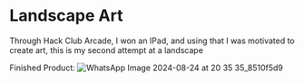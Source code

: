 # Landscape Art
Through Hack Club Arcade, I won an IPad, and using that I was motivated to create art, this is my second attempt at a landscape

Finished Product:
![WhatsApp Image 2024-08-24 at 20 35 35_8510f5d9](https://github.com/user-attachments/assets/ce30b8ba-fc3b-4e9a-bed2-171c90a36110)
